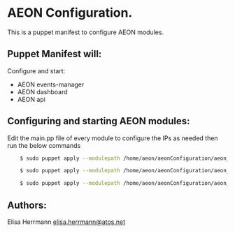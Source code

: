 # AEON Configuration.

This is a puppet manifest to configure AEON modules.

## Puppet Manifest will:

Configure and start:
* AEON events-manager
* AEON dashboard
* AEON api



## Configuring and starting AEON modules:

Edit the main.pp file of every module to configure the IPs as needed then run the below commands


```bash
    $ sudo puppet apply --modulepath /home/aeon/aeonConfiguration/aeon_api/modules /home/aeon/aeonConfiguration/aeon_api/manifests/main.pp
```

```bash
    $ sudo puppet apply --modulepath /home/aeon/aeonConfiguration/aeon_events_manager/modules /home/aeon/aeonConfiguration/aeon_events_manager/manifests/main.pp
```

```bash
    $ sudo puppet apply --modulepath /home/aeon/aeonConfiguration/aeon_dashboard/modules /home/aeon/aeonConfiguration/aeon_dashboard/manifests/main.pp
```

## Authors:

Elisa Herrmann <elisa.herrmann@atos.net>

